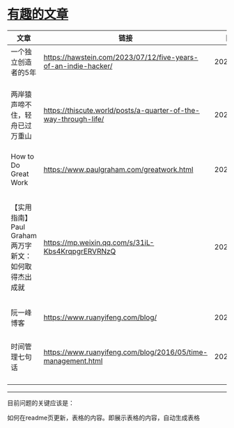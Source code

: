 # [有趣的文章](https://github.com/QiYongchuan/MyGitBlog/issues/71)

| 文章 | 链接 | 日期| 备注|
| -- | -- | -- | --| 
| 一个独立创造者的5年| https://hawstein.com/2023/07/12/five-years-of-an-indie-hacker/ | 2024.1.11 | 独立开发之路|
| 两岸猿声啼不住，轻舟已过万重山 | https://thiscute.world/posts/a-quarter-of-the-way-through-life/|2024.2.1|成长不是线性的，why not me？|     
|How to Do Great Work | https://www.paulgraham.com/greatwork.html| 2024.2.1| 英文原版  |
| 【实用指南】Paul Graham 两万字新文：如何取得杰出成就 | https://mp.weixin.qq.com/s/31iL-Kbs4KrqpgrERVRNzQ| 2024.2.1|好奇心、快乐和做出令人印象深刻的事情的欲望 |  
|阮一峰博客 | https://www.ruanyifeng.com/blog/| 2024.2.3  |常读常新|
| 时间管理七句话|https://www.ruanyifeng.com/blog/2016/05/time-management.html|2024.2.4|不要浪费早上宝贵时间|

---

目前问题的关键应该是：

如何在readme页更新，表格的内容。即展示表格的内容，自动生成表格